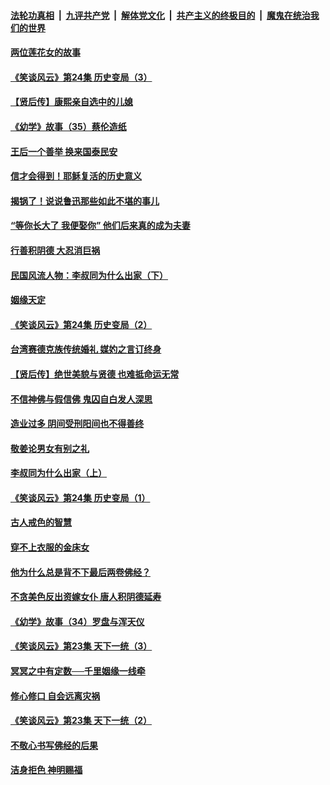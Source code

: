 ####  [法轮功真相](../../../../basic/blob/master/README.md?t=08221313) &nbsp;|&nbsp; [九评共产党](../../../../9ping.md/blob/master/README.md?t=08221313) &nbsp;|&nbsp; [解体党文化](../../../../jtdwh.md/blob/master/README.md?t=08221313)  &nbsp;|&nbsp; [共产主义的终极目的](../../../../gczydzjmd.md/blob/master/README.md?t=08221313) &nbsp;|&nbsp; [魔鬼在统治我们的世界](../../../../mgztzwmdsj.md/blob/master/README.md?t=08221313) 

#### [两位莲花女的故事](../pages/prog647/a102649127.md?t=08221313) 

#### [《笑谈风云》第24集 历史变局（3）](../pages/prog647/a102649134.md?t=08221313) 

#### [【贤后传】康熙亲自选中的儿媳](../pages/prog647/a102648586.md?t=08221313) 

#### [《幼学》故事（35）蔡伦造纸](../pages/prog647/a102648569.md?t=08221313) 

#### [王后一个善举 换来国泰民安](../pages/prog647/a102648357.md?t=08221313) 

#### [信才会得到！耶稣复活的历史意义](../pages/prog647/a102648280.md?t=08221313) 

#### [揭锅了！说说鲁迅那些如此不堪的事儿](../pages/prog647/a102647672.md?t=08221313) 

#### [“等你长大了 我便娶你” 他们后来真的成为夫妻](../pages/prog647/a102647657.md?t=08221313) 

#### [行善积阴德 大忍消巨祸](../pages/prog647/a102647644.md?t=08221313) 

#### [民国风流人物：李叔同为什么出家（下）](../pages/prog647/a102647636.md?t=08221313) 

#### [姻缘天定](../pages/prog647/a102646895.md?t=08221313) 

#### [《笑谈风云》第24集 历史变局（2）](../pages/prog647/a102646879.md?t=08221313) 

#### [台湾赛德克族传统婚礼 媒妁之言订终身](../pages/prog647/a102646649.md?t=08221313) 

#### [【贤后传】绝世美貌与贤德 也难抵命运无常](../pages/prog647/a102646047.md?t=08221313) 

#### [不信神佛与假信佛 鬼囚自白发人深思](../pages/prog647/a102646033.md?t=08221313) 

#### [造业过多 阴间受刑阳间也不得善终](../pages/prog647/a102646010.md?t=08221313) 

#### [敬姜论男女有别之礼](../pages/prog647/a102645258.md?t=08221313) 

#### [李叔同为什么出家（上）](../pages/prog647/a102645242.md?t=08221313) 

#### [《笑谈风云》第24集 历史变局（1）](../pages/prog647/a102645211.md?t=08221313) 

#### [古人戒色的智慧](../pages/prog647/a102644639.md?t=08221313) 

#### [穿不上衣服的金床女](../pages/prog647/a102644620.md?t=08221313) 

#### [他为什么总是背不下最后两卷佛经？](../pages/prog647/a102644587.md?t=08221313) 

#### [不贪美色反出资嫁女仆 唐人积阴德延寿](../pages/prog647/a102643957.md?t=08221313) 

#### [《幼学》故事（34）罗盘与浑天仪](../pages/prog647/a102643951.md?t=08221313) 

#### [《笑谈风云》第23集 天下一统（3）](../pages/prog647/a102643937.md?t=08221313) 

#### [冥冥之中有定数──千里姻缘一线牵](../pages/prog647/a102643074.md?t=08221313) 

#### [修心修口 自会远离灾祸](../pages/prog647/a102643036.md?t=08221313) 

#### [《笑谈风云》第23集 天下一统（2）](../pages/prog647/a102643014.md?t=08221313) 

#### [不敬心书写佛经的后果](../pages/prog647/a102642368.md?t=08221313) 

#### [洁身拒色 神明赐福](../pages/prog647/a102642363.md?t=08221313) 


